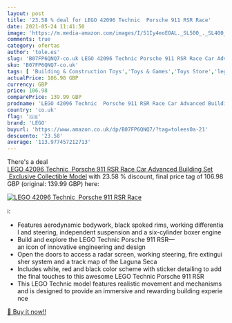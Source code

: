 ```yaml
---
layout: post
title: '23.58 % deal for LEGO 42096 Technic  Porsche 911 RSR Race'
date: 2021-05-24 11:41:50
image: 'https://m.media-amazon.com/images/I/51Iy4eoEOAL._SL500_._SL400_.jpg'
comments: true
category: ofertas
author: 'tole.es'
slug: 'B07FP6QNQ7-co.uk LEGO 42096 Technic Porsche 911 RSR Race Car Advanced...'
sku: 'B07FP6QNQ7-co.uk'
tags: [ 'Building & Construction Toys','Toys & Games','Toys Store','lego', ]
actualPrice: 106.98 GBP
currency: GBP
price: 106.98
comparePrice: 139.99 GBP
prodname: 'LEGO 42096 Technic  Porsche 911 RSR Race Car Advanced Building Set  Exclusive Collectible Model'
country: 'co.uk'
flag: '🇬🇧'
brand: 'LEGO'
buyurl: 'https://www.amazon.co.uk/dp/B07FP6QNQ7/?tag=tolees0a-21'
descuento: '23.58'
average: '113.977457212713'
---
```


There's a deal [LEGO 42096 Technic  Porsche 911 RSR Race Car Advanced Building Set  Exclusive Collectible Model](https://www.amazon.co.uk/dp/B07FP6QNQ7/?tag=tolees0a-21)  with  23.58 % discount, final price tag of  106.98 GBP (original: 139.99 GBP) here:

[![LEGO 42096 Technic  Porsche 911 RSR Race](https://m.media-amazon.com/images/I/51Iy4eoEOAL._SL500_._SL400_.jpg)](https://www.amazon.co.uk/dp/B07FP6QNQ7/?tag=tolees0a-21)

ℹ️:

- Features aerodynamic bodywork, black spoked rims, working differential and steering, independent suspension and a six-cylinder boxer engine
- Build and explore the LEGO Technic Porsche 911 RSR—an icon of innovative engineering and design
- Open the doors to access a radar screen, working steering, fire extinguisher system and a track map of the Laguna Seca
- Includes white, red and black color scheme with sticker detailing to add the final touches to this awesome LEGO Technic Porsche 911 RSR
- This LEGO Technic model features realistic movement and mechanisms and is designed to provide an immersive and rewarding building experience

[🛒 Buy it now!!](https://www.amazon.co.uk/dp/B07FP6QNQ7/?tag=tolees0a-21)
